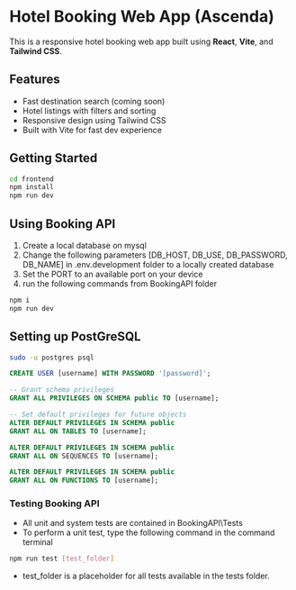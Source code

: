 # Hotel Booking Web App (Ascenda) 

This is a responsive hotel booking web app built using **React**, **Vite**, and **Tailwind CSS**.

## Features

- Fast destination search (coming soon)
- Hotel listings with filters and sorting
- Responsive design using Tailwind CSS
- Built with Vite for fast dev experience

## Getting Started

```bash
cd frontend
npm install
npm run dev
```

## Using Booking API
1. Create a local database on mysql
2. Change the following parameters [DB_HOST, DB_USE, DB_PASSWORD, DB_NAME] in .env.development folder to a locally created database
3. Set the PORT to an available port on your device
4. run the following commands from BookingAPI folder
```BASH
npm i
npm run dev
```

## Setting up PostGreSQL

```bash
sudo -u postgres psql
```
```sql
CREATE USER [username] WITH PASSWORD '[password]';

-- Grant schema privileges
GRANT ALL PRIVILEGES ON SCHEMA public TO [username];

-- Set default privileges for future objects
ALTER DEFAULT PRIVILEGES IN SCHEMA public 
GRANT ALL ON TABLES TO [username];

ALTER DEFAULT PRIVILEGES IN SCHEMA public 
GRANT ALL ON SEQUENCES TO [username];

ALTER DEFAULT PRIVILEGES IN SCHEMA public 
GRANT ALL ON FUNCTIONS TO [username];
```



### Testing Booking API
- All unit and system tests are contained in BookingAPI\Tests
- To perform a unit test, type the following command in the command terminal 
```BASH
npm run test [test_folder]
```
- test_folder is a placeholder for all tests available in the tests folder.











